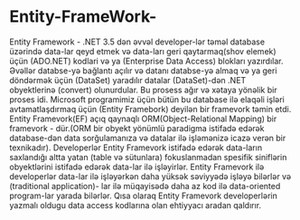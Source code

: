 # Entity-FrameWork-


Entity Framework - .NET 3.5 dən əvvəl developer-lər təməl database üzərində data-lar qeyd etmek və data-ları geri qaytarmaq(shov elemek) üçün (ADO.NET) kodlari və ya (Enterprise Data Access) blokları yazırdılar. Əvəllər databse-yə bağlantı açılır və datanı databse-yə almaq və ya geri döndərmək üçün (DataSet) yaradılır datalar (DataSet)-dən .NET obyektlerinə (convert) olunurdular. Bu prosess ağır və xətaya yönəlik bir proses idi. Microsoft programimiz üçün bütün bu database ilə elaqəli işləri avtamatlaşdırmaq üçün (Entity Framebork) deyilən bir framevork təmin etdi. Entity Framevork(EF) açıq qaynaqlı ORM(Object-Relational Mapping) bir framevork - dür.(ORM bir obyekt yönümlü paradigma istifadə edərək database-dən data sorğulamanıza və datalar ilə işləmənizə icazə verən bir texnikadır). Developerlər Entity Framevork istifadə edərək  data-ların saxlandığı altta yatan (table və sütunlara) fokuslanmadan spesifik siniflərin obyektlərini istifadə edərək data-lar ilə işləyirlər. Entity Framevork ilə developerlər data-lar ilə işləyərkən daha yüksək səviyyədə işləyə bilərlər və (traditional application)- lar ilə müqayisədə daha az kod ilə data-oriented program-lar yarada bilərlər.
Qısa olaraq Entity Framevork developerlərin yazmalı oldugu data access kodlarına olan ehtiyyacı aradan qaldırır.
